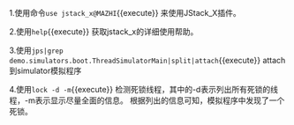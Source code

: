 
1.使用命令`use jstack_x@MAZHI`{{execute}} 来使用JStack_X插件。

2.使用`help`{{execute}} 获取jstack_x的详细使用帮助。  

3.使用`jps|grep demo.simulators.boot.ThreadSimulatorMain|split|attach`{{execute}} attach到simulator模拟程序

4.使用`lock -d -m`{{execute}} 检测死锁线程，其中的-d表示列出所有死锁的线程，-m表示显示尽量全面的信息。 根据列出的信息可知，模拟程序中发现了一个死锁。


